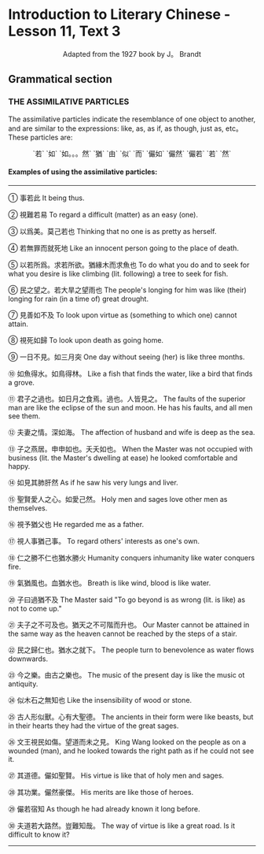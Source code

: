 # Introduction to Literary Chinese - Lesson 11, Text 3

<center>Adapted from the 1927 book by J。 Brandt</center>

## Grammatical section

### THE ASSIMILATIVE PARTICLES

The assimilative particles indicate the resemblance of one object to another, and are similar to the expressions: like, as, as if, as though, just as, etc。
These particles are:

<center>`若` `如` `如。。。然` `猶` `由` `似` `而` `儼如` `儼然` `儼若` `若` `然`</center>

#### Examples of using the assimilative particles:

---

① 事若此
It being thus.

② 視難若易
To regard a difficult (matter) as an easy (one).

③ 以爲美。莫己若也
Thinking that no one is as pretty as herself.

④ 若無罪而就死地
Like an innocent person going to the place of death.

⑤ 以若所爲。求若所欲。猶緣木而求魚也
To do what you do and to seek for what you desire is like climbing (lit. following) a tree to seek for fish.

⑥ 民之望之。若大旱之望雨也
The people's longing for him was like (their) longing for rain (in a time of) great drought.

⑦ 見善如不及
To look upon virtue as (something to which one) cannot attain.

⑧ 視死如歸
To look upon death as going home.

⑨ 一日不見。如三月突
One day without seeing (her) is like three months.

⑩ 如魚得水。如鳥得林。
Like a fish that finds the water, like a bird that finds a grove.

⑪ 君子之過也。如日月之食焉。過也。人皆見之。
The faults of the superior man are like the eclipse of the sun and moon. He has his faults, and all men see them.

⑫ 夫妻之情。深如海。
The affection of husband and wife is deep as the sea.

⑬ 子之燕居。申申如也。夭夭如也。
When the Master was not occupied with business (lit. the Master's dwelling at ease) he looked comfortable and happy.

⑭ 如見其肺肝然
As if he saw his very lungs and liver.

⑮ 聖賢愛人之心。如愛己然。
Holy men and sages love other men as themselves.

⑯ 視予猶父也
He regarded me as a father.

⑰ 視人事猶己事。
To regard others' interests as one's own.

⑱ 仁之勝不仁也猶水勝火
Humanity conquers inhumanity like water conquers fire.

⑲ 氣猶風也。血猶水也。
Breath is like wind, blood is like water.

⑳ 子曰過猶不及
The Master said "To go beyond is as wrong (lit. is like) as not to come up."

㉑ 夫子之不可及也。猶天之不可階而升也。
Our Master cannot be attained in the same way as the heaven cannot be reached by the steps of a stair.

㉒ 民之歸仁也。猶水之就下。
The people turn to benevolence as water flows downwards.

㉓ 今之樂。由古之樂也。
The music of the present day is like the music ot antiquity.

㉔ 似木石之無知也
Like the insensibility of wood or stone.

㉕ 古人形似獸。心有大聖德。
The ancients in their form were like beasts, but in their hearts they had the virtue of the great sages.

㉖ 文王視民如傷。望道而未之見。
King Wang looked on the people as on a wounded (man), and he looked towards the right path as if he could not see it.

㉗ 其道德。儼如聖賢。
His virtue is like that of holy men and sages.

㉘ 其功業。儼然豪傑。
His merits are like those of heroes.

㉙ 儼若宿知
As though he had already known it long before.

㉚ 夫道若大路然。豈難知哉。
The way of virtue is like a great road. Is it difficult to know it?

---
